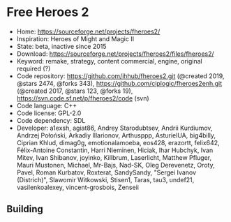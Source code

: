 # Free Heroes 2

- Home: https://sourceforge.net/projects/fheroes2/
- Inspiration: Heroes of Might and Magic II
- State: beta, inactive since 2015
- Download: https://sourceforge.net/projects/fheroes2/files/fheroes2/
- Keyword: remake, strategy, content commercial, engine, original required (?)
- Code repository: https://github.com/ihhub/fheroes2.git (@created 2019, @stars 2474, @forks 343), https://github.com/ciplogic/fheroes2enh.git (@created 2017, @stars 123, @forks 19), https://svn.code.sf.net/p/fheroes2/code (svn)
- Code language: C++
- Code license: GPL-2.0
- Code dependency: SDL
- Developer: a1exsh, agiat86, Andrey Starodubtsev, Andrii Kurdiumov, Andrzej Połoński, Arkadiy Illarionov, Arthusppp, AsturielUA, big4billy, Ciprian Khlud, dimag0g, emotionalamoeba, eos428, erazortt, felix642, Félix-Antoine Constantin, Harri Nieminen, Hiciak, Ihar Hubchyk, Ivan Mitev, Ivan Shibanov, joyinko, Killbrum, Laserlicht, Matthew Pfluger, Mauri Mustonen, Michael, Mr-Bajs, Nad-SK, Oleg Derevenetz, Oroty, Pavel, Roman Kurbatov, Roxterat, SandySandy, "Sergei Ivanov (Districh)", Slawomir Witkowski, Stisen1, Taras, tau3, undef21, vasilenkoalexey, vincent-grosbois, Zenseii

## Building
